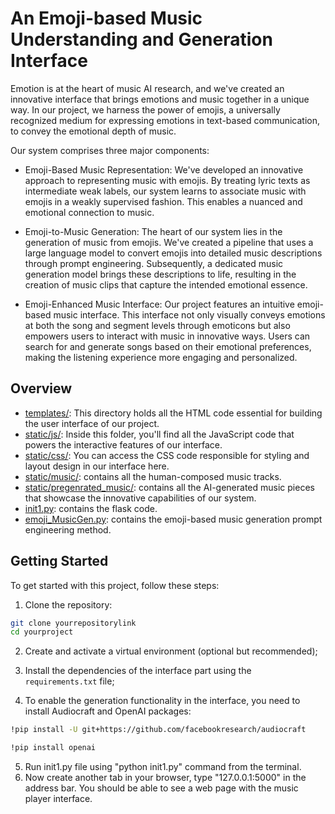 # An Emoji-based Music Understanding and Generation Interface
Emotion is at the heart of music AI research, and we've created an innovative interface that brings emotions and music together in a unique way.  In our project, we harness the power of emojis, a universally recognized medium for expressing emotions in text-based communication, to convey the emotional depth of music.

Our system comprises three major components:

* Emoji-Based Music Representation: We've developed an innovative approach to representing music with emojis.  By treating lyric texts as intermediate weak labels, our system learns to associate music with emojis in a weakly supervised fashion.  This enables a nuanced and emotional connection to music.

* Emoji-to-Music Generation: The heart of our system lies in the generation of music from emojis.  We've created a pipeline that uses a large language model to convert emojis into detailed music descriptions through prompt engineering.  Subsequently, a dedicated music generation model brings these descriptions to life, resulting in the creation of music clips that capture the intended emotional essence.

* Emoji-Enhanced Music Interface: Our project features an intuitive emoji-based music interface.  This interface not only visually conveys emotions at both the song and segment levels through emoticons but also empowers users to interact with music in innovative ways.  Users can search for and generate songs based on their emotional preferences, making the listening experience more engaging and personalized.

## Overview
* [templates/](templates): This directory holds all the HTML code essential for building the user interface of our project.
* [static/js/](static/js): Inside this folder, you'll find all the JavaScript code that powers the interactive features of our interface.
* [static/css/](static/css): You can access the CSS code responsible for styling and layout design in our interface here.
* [static/music/](static/music): contains all the human-composed music tracks.
* [static/pregenrated_music/](static/pregenerated_music): contains all the AI-generated music pieces that showcase the innovative capabilities of our system.
* [init1.py](init1.py): contains the flask code.
* [emoji_MusicGen.py](emoji_MusicGen.py): contains the emoji-based music generation prompt engineering method.

## Getting Started
To get started with this project, follow these steps:
1. Clone the repository:
```bash
git clone yourrepositorylink
cd yourproject
```
2. Create and activate a virtual environment (optional but recommended);

3. Install the dependencies of the interface part using the `requirements.txt` file;

4. To enable the generation functionality in the interface, you need to install Audiocraft and OpenAI packages:
```bash
!pip install -U git+https://github.com/facebookresearch/audiocraft
```
```bash
!pip install openai
```
5. Run init1.py file using "python init1.py" command from the terminal.
6. Now create another tab in your browser, type "127.0.0.1:5000" in the address bar.
You should be able to see a web page with the music player interface.
